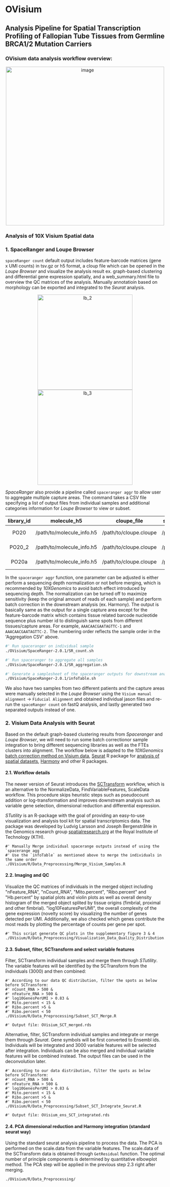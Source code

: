 # OVisium
## Analysis Pipeline for Spatial Transcription Profiling of Fallopian Tube Tissues from Germline BRCA1/2 Mutation Carriers

### OVisium data analysis workflow overview:
<p align ="center">
<img width="500" alt="image" src="https://github.com/NyKepler/OVisium/assets/111468388/7a712847-113a-4790-b8d5-3f6fe2333d29">
</p>

### Analysis of 10X Visium Spatial data

### 1. SpaceRanger and Loupe Browser

`spaceRanger count` default output includes feature-barcode matrices (gene x UMI counts) in tsv.gz or h5 format, a cloup file which can be opened in the *Loupe Browser* and visualize the analysis result ex. graph-based clustering and differential gene expression spatially, and a web_summary.html file to overview the QC matrices of the analysis. Manually annotatioin based on morphology can be exported and integrated to the *Seurat* analysis.

<p align ="center">
<img height="300" alt="lb_2" src="https://github.com/user-attachments/assets/23a10fa6-91ce-4764-9296-876e251c86fe"> <img height="300" alt="lb_3" src="https://github.com/user-attachments/assets/91e2ab63-300a-4b87-9762-55428ba3c1d8"> 
</p>

*SpaceRanger* also provide a pipeline called `spaceranger aggr` to allow user to aggregate multiple capture areas. The command takes a CSV file specifying a list of output files from individual samples and additional categories information for *Loupe Browser* to view or subset.

| library_id |        molecule_h5        |      cloupe_file       |  spatial_folder  |  sample_info   | slide_info |   seq_info   |
|:---------:|:---------:|:---------:|:---------:|:---------:|:---------:|:---------:|
|    PO20    | /path/to/molecule_info.h5 | /path/to/cloupe.cloupe | /path/to/spatial | BRCA_Fimbrial  | V10T06-110 | CTG_2021_075 |
|   PO20_2   | /path/to/molecule_info.h5 | /path/to/cloupe.cloupe | /path/to/spatial | BRCA_Proximal  | V10T06-110 | CTG_2021_075 |
|   PO20a    | /path/to/molecule_info.h5 | /path/to/cloupe.cloupe | /path/to/spatial | BRCA_Otherside | V10S21-050 | CTG_2021_099 |

In the `spaceranger aggr` function, one parameter can be adjusted is either perform a sequencing depth normalization or not before merging, which is recommended by *10XGenomics* to avoid batch effect introduced by sequencing depth. The normalization can be turned off to maximize sensitivity (keep the original amount of reads of each sample) and perform batch correction in the downstream analysis (ex. Harmony). The output is basically same as the output for a single capture area except for the feature-barcode matrix which contains tissue related barcode nucleotide sequence plus number id to distinguish same spots from different tissues/capture areas. For example, `AAACAACGAATAGTTC-1` and `AAACAACGAATAGTTC-2.` The numbering order reflects the sample order in the 'Aggregation CSV' above. 

``` bash
#' Run spaceranger on individual sample
./OVisium/SpaceRanger-2.0.1/SR_count.sh

#' Run spaceranger to aggregate all samples
./OVisium/SpaceRanger-2.0.1/SR_aggregation.sh

#' Generate a samplesheet of the spaceranger outputs for downstream analysis
./OVisium/SpaceRanger-2.0.1/infoTable.sh
```
We also have two samples from two different patients and the capture areas were manually selected in the *Loupe Browser* using the `Visium manual alignment` -> `Fiducial Alignment` and obtained individual jason files and re-run the `spaceRanger count` on fastQ analysis, and lastly generated two separated outputs instead of one.

### 2. Visium Data Analysis with Seurat

Based on the default graph-based clustering results from *Spaceranger* and *Loupe Browser*, we will need to run some batch correctionor sample integration to bring different sequencing libraries as well as the FTEs clusters into alignment. The workflow below is adapted to the *10XGenomics* [batch correction method on Visium data](https://www.10xgenomics.com/resources/analysis-guides/correcting-batch-effects-in-visium-data), [Seurat](https://satijalab.org/seurat/) R package for [analysis of spatial datasets](https://satijalab.org/seurat/articles/spatial_vignette.html), [Harmony](https://www.nature.com/articles/s41592-019-0619-0) and other R
packages.

#### 2.1. Workflow details

The newer version of Seurat introduces the [SCTransform](https://genomebiology.biomedcentral.com/articles/10.1186/s13059-019-1874-1) workflow, which is an alternative to the NormalizeData, FindVariableFeatures, ScaleData workflow. This procedure skips heuristic steps such as pseudocount addition or log-transformation and improves downstream analysis such as variable gene selection, dimensional reduction and differential expression.

*STutility* is an R-package with the goal of providing an easy-to-use visualization and analysis tool kit for spatial transcriptomics data. The package was developed by Ludvig Larsson and Joseph Bergenstråhle in the Genomics research group [spatialresearch.org](https://www.spatialresearch.org/) at the Royal Institute of Technology (KTH).

```{r}
#' Manually Merge individual spacerange outputs instead of using the `spacerange agg`
#' Use the `infoTable` as mentioned above to merge the individuals in the same order  
./OVisium/R/Data_Preprocessing/Merge_Visium_Samples.R
```
#### 2.2. Imaging and QC
Visualize the QC matrices of individuals in the merged object including "nFeature_RNA", "nCount_RNA", "Mito.percent", "Ribo.percent" and "Hb.percent" by spatial plots and violin plots as well as overall density histogram of the merged object splited by tissue origins (fimbrial, proximal and other fimbrial). "log10FeaturesPerUMI", the overall complexity of the gene expression (novelty score) by visualizing the number of genes detected per UMI. Additionally, we also checked which genes contribute the most reads by plotting the percentage of counts per gene per spot.
```{r}
#' This script generate QC plots in the supplementary figure 3 & 4
./OVisium/R/Data_Preprocessing/Visualization_Data_Quality_Distribution.R
```

#### 2.3. Subset, filter, SCTransform and select variable features
Filter, SCTransform individual samples and merge them through *STutility*. The variable features will be identified by the SCTransform from the individuals (3000) and then combined:
```{r}
#' According to our data QC distribution, filter the spots as below before SCTransform:
#' nCount_RNA > 500 &
#' nFeature_RNA > 500 &
#' log10GenesPerUMI > 0.83 &
#' Mito.percent < 15 &
#' Ribo.percent >5 &
#' Ribo.percent < 50 
./OVisium/R/Data_Preprocessing/Subset_SCT_Merge.R

#' Output file: OVisium_SCT_merged.rds
```

Alternative, filter, SCTransform individual samples and integrate or merge them through *Seurat*. Gene symbols will be first converted to Ensembl ids. Individuals will be integrated and 3000 variable features will be selected after integration. Individuals can be also merged and individual variable features will be combined instead. The output files can be used in the deconvolution later.     
```{r}
#' According to our data distribution, filter the spots as below before SCTransform:
#' nCount_RNA > 500 &
#' nFeature_RNA > 500 &
#' log10GenesPerUMI > 0.83 &
#' Mito.percent < 15 &
#' Ribo.percent >5 &
#' Ribo.percent < 50 
./OVisium/R/Data_Preprocessing/Subset_SCT_Integrate_Seurat.R

#' Output file: OVisium_ens_SCT_integrated.rds
```

#### 2.4. PCA dimensional reduction and Harmony integration (standard seurat way)

Using the standard seurat analysis pipeline to process the data. The PCA is performed on the scale.data from the variable features. The scale.data of the SCTransform data is obtained through `GetResidual` function. The optimal number of principle components is determined by  quantitative elbowplot method. The PCA step will be applied in the previous step 2.3 right after merging. 
```{r}
./OVisium/R/Data_Preprocessing/





